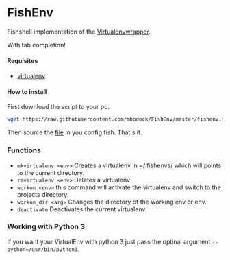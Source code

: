 # FishEnv

Fishshell implementation of the [Virtualenvwrapper](https://virtualenvwrapper.readthedocs.org/en/latest/).

With tab completion!


#### Requisites

* [virtualenv](https://pypi.python.org/pypi/virtualenv)


#### How to install
First download the script to your pc.
````bash
wget https://raw.githubusercontent.com/mbodock/FishEnv/master/fishenv.fish
````
Then source the [file](FishEnv/fishenv.fish) in you config.fish.
That's it.


### Functions

* `mkvirtualenv <env>` Creates a virtualenv in ~/.fishenvs/ which will points to the current directory.
* `rmvirtualenv <env>` Deletes a virtualenv
* `workon <env>` this command will activate the virtualenv and switch to the projects directory.
* `workon_dir <arg>` Changes the directory of the working env or <arg> env.
* `deactivate` Deactivates the current virtualenv.


### Working with Python 3

If you want your VirtualEnv with python 3 just pass the optinal argument `--python=/usr/bin/python3`.

